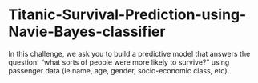 # Titanic-Survival-Prediction-using-Navie-Bayes-classifier
In this challenge, we ask you to build a predictive model that answers the question: “what sorts of people were more likely to survive?” using passenger data (ie name, age, gender, socio-economic class, etc).
